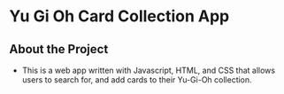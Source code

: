 # Yu Gi Oh Card Collection App
## About the Project
- This is a web app written with Javascript, HTML, and CSS that allows users to search for, and add cards to their Yu-Gi-Oh collection.
